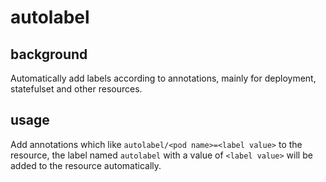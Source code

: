 # autolabel

## background

Automatically add labels according to annotations, mainly for deployment, statefulset and other resources.

## usage 

Add annotations which like `autolabel/<pod name>=<label value>` to the resource, the label named `autolabel` with a value of `<label value>`  will be added to the resource automatically.
